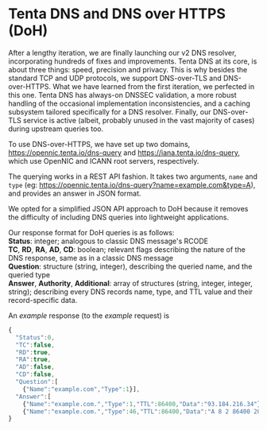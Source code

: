 # Tenta DNS and DNS over HTTPS (DoH)
After a lengthy iteration, we are finally launching our v2 DNS resolver, incorporating hundreds of fixes and improvements.
Tenta DNS at its core, is about three things: speed, precision and privacy. This is why besides the standard TCP and UDP protocols, we support DNS-over-TLS and DNS-over-HTTPS. What we have learned from the first iteration, we perfected in this one. Tenta DNS has always-on DNSSEC validation, a more robust handling of the occasional implementation inconsistencies,
and a caching subsystem tailored specifically for a DNS resolver. Finally, our DNS-over-TLS service is active (albeit, probably unused in the vast majority of cases) during upstream queries too.

To use DNS-over-HTTPS, we have set up two domains, https://opennic.tenta.io/dns-query and https://iana.tenta.io/dns-query,  which use OpenNIC and ICANN root servers, respectively. 

The querying works in a REST API fashion. It takes two arguments, `name` and `type` (eg: https://opennic.tenta.io/dns-query?name=example.com&type=A), and provides an answer in JSON format.  

We opted for a simplified JSON API approach to DoH because it removes the difficulty of including DNS queries into lightweight applications.

Our response format for DoH queries is as follows:  
**Status**: integer; analogous to classic DNS message's RCODE  
**TC**, **RD**, **RA**, **AD**, **CD**: boolean; relevant flags describing the nature of the DNS response, same as in a classic DNS message  
**Question**: structure (string, integer), describing the queried name, and the queried type  
**Answer**, **Authority**, **Additional**: array of structures (string, integer, integer, string); describing every DNS records name, type, and TTL value and their record-specific data.

An _example_ response (to the _example_ request) is
```javascript
{
  "Status":0,
  "TC":false,
  "RD":true,
  "RA":true,
  "AD":false,
  "CD":false,
  "Question":[
    {"Name":"example.com","Type":1}],
  "Answer":[
    {"Name":"example.com.","Type":1,"TTL":86400,"Data":"93.184.216.34"},
    {"Name":"example.com.","Type":46,"TTL":86400,"Data":"A 8 2 86400 20180627015845 20180606075626 4354 example.com. gpgx3XIhF4XZg5Nw0eo7TmCD1zfKX9YtMq9PuSh3eAc4fJrvyS/VWy2bz/KYhgiXQe6PvtOLZbgTT2O9knkHIlAsmnznEowSrgWYaCkkkNnoC8Ii1Ikg87PCZ7FffTposk/4HRG6yXZlo9+++YZAfAC0cc9FFYpQXqxVLf9/aDQ="}]
}
```
